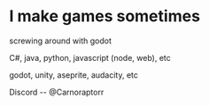 # I make games sometimes

screwing around with godot

C#, java, python, javascript (node, web), etc

godot, unity, aseprite, audacity, etc

Discord -- @Carnoraptorr

